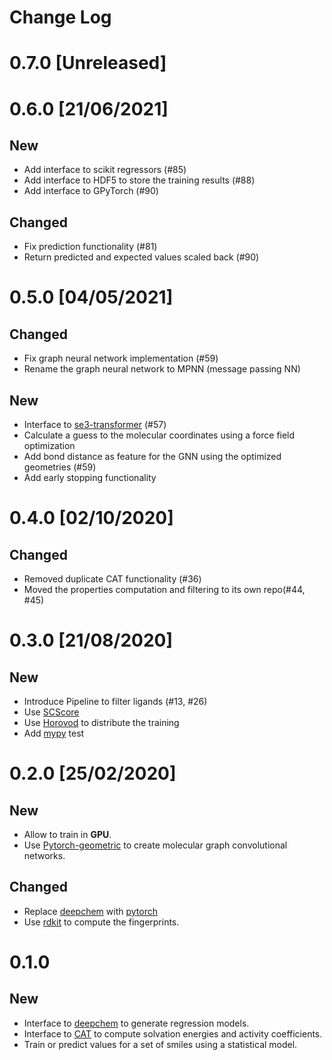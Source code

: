 # Change Log

# 0.7.0 [Unreleased]


# 0.6.0 [21/06/2021]
## New
* Add interface to scikit regressors (#85)
* Add interface to HDF5 to store the training results (#88)
* Add interface to GPyTorch (#90)

## Changed
* Fix prediction functionality (#81)
* Return predicted and expected values scaled back (#90)

# 0.5.0 [04/05/2021]
## Changed
* Fix graph neural network implementation (#59)
* Rename the graph neural network to MPNN (message passing NN)

## New
* Interface to [se3-transformer](https://www.dgl.ai/pages/start.html) (#57)
* Calculate a guess to the molecular coordinates using a force field optimization
* Add bond distance as feature for the GNN using the optimized geometries (#59)
* Add early stopping functionality

# 0.4.0 [02/10/2020]

## Changed
* Removed duplicate CAT functionality (#36)
* Moved the properties computation and filtering to its own repo(#44, #45)

# 0.3.0 [21/08/2020]

## New
* Introduce Pipeline to filter ligands (#13, #26)
* Use [SCScore](https://pubs.acs.org/doi/10.1021/acs.jcim.7b00622)
* Use [Horovod](https://github.com/horovod/horovod) to distribute the training 
* Add [mypy](http://mypy-lang.org/) test

# 0.2.0 [25/02/2020]

## New
* Allow to  train in **GPU**.
* Use [Pytorch-geometric](https://github.com/rusty1s/pytorch_geometric) to create molecular graph convolutional networks.

## Changed
* Replace [deepchem](https://deepchem.io/) with [pytorch](https://pytorch.org)
* Use [rdkit](https://www.rdkit.org) to compute the fingerprints.

# 0.1.0

## New

* Interface to [deepchem](https://deepchem.io/) to generate regression models.
* Interface to [CAT](https://github.com/nlesc-nano/CAT) to compute solvation energies and activity coefficients.
* Train or predict values for a set of smiles using a statistical model.
